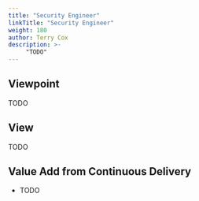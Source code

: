 ```yaml
---
title: "Security Engineer"
linkTitle: "Security Engineer"
weight: 180
author: Terry Cox
description: >-
     "TODO"
---
```

## Viewpoint
TODO

## View
TODO

## Value Add from Continuous Delivery

- TODO

